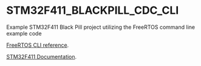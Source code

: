 # STM32F411_BLACKPILL_CDC_CLI
Example STM32F411 Black Pill project utilizing the FreeRTOS command line example code

[FreeRTOS CLI reference](https://www.freertos.org/FreeRTOS-Plus/FreeRTOS_Plus_CLI/FreeRTOS_Plus_Command_Line_Interface.html).

[STM32F411 Documentation](https://www.st.com/en/microcontrollers-microprocessors/stm32f411.html#documentation).
